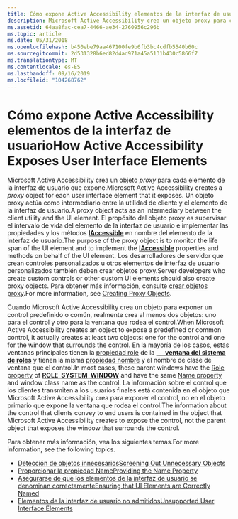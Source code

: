 ```yaml
---
title: Cómo expone Active Accessibility elementos de la interfaz de usuario
description: Microsoft Active Accessibility crea un objeto proxy para cada elemento de la interfaz de usuario que expone.
ms.assetid: 64aa8fac-cea7-4466-ae34-2760956c296b
ms.topic: article
ms.date: 05/31/2018
ms.openlocfilehash: b450ebe79aa467100fe9b6fb3bc4cdfb5540b60c
ms.sourcegitcommit: 2d531328b6ed82d4ad971a45a5131b430c5866f7
ms.translationtype: MT
ms.contentlocale: es-ES
ms.lasthandoff: 09/16/2019
ms.locfileid: "104268762"
---
```

# <a name="how-active-accessibility-exposes-user-interface-elements"></a><span data-ttu-id="ce420-103">Cómo expone Active Accessibility elementos de la interfaz de usuario</span><span class="sxs-lookup"><span data-stu-id="ce420-103">How Active Accessibility Exposes User Interface Elements</span></span>

<span data-ttu-id="ce420-104">Microsoft Active Accessibility crea un objeto *proxy* para cada elemento de la interfaz de usuario que expone.</span><span class="sxs-lookup"><span data-stu-id="ce420-104">Microsoft Active Accessibility creates a *proxy* object for each user interface element that it exposes.</span></span> <span data-ttu-id="ce420-105">Un objeto proxy actúa como intermediario entre la utilidad de cliente y el elemento de la interfaz de usuario.</span><span class="sxs-lookup"><span data-stu-id="ce420-105">A proxy object acts as an intermediary between the client utility and the UI element.</span></span> <span data-ttu-id="ce420-106">El propósito del objeto proxy es supervisar el intervalo de vida del elemento de la interfaz de usuario e implementar las propiedades y los métodos [**IAccessible**](/windows/desktop/api/oleacc/nn-oleacc-iaccessible) en nombre del elemento de la interfaz de usuario.</span><span class="sxs-lookup"><span data-stu-id="ce420-106">The purpose of the proxy object is to monitor the life span of the UI element and to implement the [**IAccessible**](/windows/desktop/api/oleacc/nn-oleacc-iaccessible) properties and methods on behalf of the UI element.</span></span> <span data-ttu-id="ce420-107">Los desarrolladores de servidor que crean controles personalizados u otros elementos de interfaz de usuario personalizados también deben crear objetos proxy.</span><span class="sxs-lookup"><span data-stu-id="ce420-107">Server developers who create custom controls or other custom UI elements should also create proxy objects.</span></span> <span data-ttu-id="ce420-108">Para obtener más información, consulte [crear objetos proxy](creating-proxy-objects.md).</span><span class="sxs-lookup"><span data-stu-id="ce420-108">For more information, see [Creating Proxy Objects](creating-proxy-objects.md).</span></span>

<span data-ttu-id="ce420-109">Cuando Microsoft Active Accessibility crea un objeto para exponer un control predefinido o común, realmente crea al menos dos objetos: uno para el control y otro para la ventana que rodea el control.</span><span class="sxs-lookup"><span data-stu-id="ce420-109">When Microsoft Active Accessibility creates an object to expose a predefined or common control, it actually creates at least two objects: one for the control and one for the window that surrounds the control.</span></span> <span data-ttu-id="ce420-110">En la mayoría de los casos, estas ventanas principales tienen la [propiedad role](role-property.md) de la [**\_ \_ ventana del sistema de roles**](object-roles.md) y tienen la misma [propiedad nombre](name-property.md) y el nombre de clase de ventana que el control.</span><span class="sxs-lookup"><span data-stu-id="ce420-110">In most cases, these parent windows have the [Role property](role-property.md) of [**ROLE\_SYSTEM\_WINDOW**](object-roles.md) and have the same [Name property](name-property.md) and window class name as the control.</span></span> <span data-ttu-id="ce420-111">La información sobre el control que los clientes transmiten a los usuarios finales está contenida en el objeto que Microsoft Active Accessibility crea para exponer el control, no en el objeto primario que expone la ventana que rodea el control.</span><span class="sxs-lookup"><span data-stu-id="ce420-111">The information about the control that clients convey to end users is contained in the object that Microsoft Active Accessibility creates to expose the control, not the parent object that exposes the window that surrounds the control.</span></span>

<span data-ttu-id="ce420-112">Para obtener más información, vea los siguientes temas.</span><span class="sxs-lookup"><span data-stu-id="ce420-112">For more information, see the following topics.</span></span>

-   [<span data-ttu-id="ce420-113">Detección de objetos innecesarios</span><span class="sxs-lookup"><span data-stu-id="ce420-113">Screening Out Unnecessary Objects</span></span>](screening-out-unnecessary-objects.md)
-   [<span data-ttu-id="ce420-114">Proporcionar la propiedad Name</span><span class="sxs-lookup"><span data-stu-id="ce420-114">Providing the Name Property</span></span>](providing-the-name-property.md)
-   [<span data-ttu-id="ce420-115">Asegurarse de que los elementos de la interfaz de usuario se denominan correctamente</span><span class="sxs-lookup"><span data-stu-id="ce420-115">Ensuring that UI Elements are Correctly Named</span></span>](ensure-that-ui-elements-are-named-correctly.md)
-   [<span data-ttu-id="ce420-116">Elementos de la interfaz de usuario no admitidos</span><span class="sxs-lookup"><span data-stu-id="ce420-116">Unsupported User Interface Elements</span></span>](unsupported-user-interface-elements.md)

 

 




